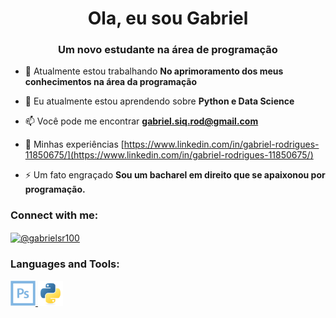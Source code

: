 <h1 align="center">Ola, eu sou Gabriel</h1>
<h3 align="center">Um novo estudante na área de programação</h3>

- 🔭 Atualmente estou trabalhando **No aprimoramento dos meus conhecimentos na área da programação**

- 🌱 Eu atualmente estou aprendendo sobre **Python e Data Science**

- 📫 Você pode me encontrar **gabriel.siq.rod@gmail.com**

- 📄 Minhas experiências [https://www.linkedin.com/in/gabriel-rodrigues-11850675/](https://www.linkedin.com/in/gabriel-rodrigues-11850675/)

- ⚡ Um fato engraçado **Sou um bacharel em direito que se apaixonou por programação.**

<h3 align="left">Connect with me:</h3>
<p align="left">
<a href="https://twitter.com/@gabrielsr100" target="blank"><img align="center" src="https://raw.githubusercontent.com/rahuldkjain/github-profile-readme-generator/master/src/images/icons/Social/twitter.svg" alt="@gabrielsr100" height="30" width="40" /></a>

<h3 align="left">Languages and Tools:</h3>
<p align="left"> <a href="https://www.photoshop.com/en" target="_blank" rel="noreferrer"> <img src="https://raw.githubusercontent.com/devicons/devicon/master/icons/photoshop/photoshop-line.svg" alt="photoshop" width="40" height="40"/> </a> <a href="https://www.python.org" target="_blank" rel="noreferrer"> <img src="https://raw.githubusercontent.com/devicons/devicon/master/icons/python/python-original.svg" alt="python" width="40" height="40"/> </a> </p>


<!--
**GabeSiq/gabesiq** is a ✨ _special_ ✨ repository because its `README.md` (this file) appears on your GitHub profile.

Here are some ideas to get you started:

- 🔭 I’m currently working on ...
- 🌱 I’m currently learning ...
- 👯 I’m looking to collaborate on ...
- 🤔 I’m looking for help with ...
- 💬 Ask me about ...
- 📫 How to reach me: ...
- 😄 Pronouns: ...
- ⚡ Fun fact: ...
-->
